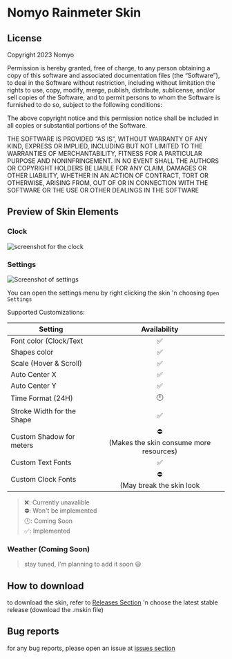 # Nomyo Rainmeter Skin

## License

Copyright 2023 Nomyo

Permission is hereby granted, free of charge, to any person obtaining a copy of this software and associated documentation files (the “Software”), to deal in the Software without restriction, including without limitation the rights to use, copy, modify, merge, publish, distribute, sublicense, and/or sell copies of the Software, and to permit persons to whom the Software is furnished to do so, subject to the following conditions:

The above copyright notice and this permission notice shall be included in all copies or substantial portions of the Software.

THE SOFTWARE IS PROVIDED “AS IS”, WITHOUT WARRANTY OF ANY KIND, EXPRESS OR IMPLIED, INCLUDING BUT NOT LIMITED TO THE WARRANTIES OF MERCHANTABILITY, FITNESS FOR A PARTICULAR PURPOSE AND NONINFRINGEMENT. IN NO EVENT SHALL THE AUTHORS OR COPYRIGHT HOLDERS BE LIABLE FOR ANY CLAIM, DAMAGES OR OTHER LIABILITY, WHETHER IN AN ACTION OF CONTRACT, TORT OR OTHERWISE, ARISING FROM, OUT OF OR IN CONNECTION WITH THE SOFTWARE OR THE USE OR OTHER DEALINGS IN THE SOFTWARE

## Preview of Skin Elements

### Clock

![screenshot for the clock](https://i.imgur.com/lnMTVnC.png)

### Settings

![Screenshot of settings](https://i.imgur.com/0ABcohQ.png)

You can open the settings menu by right clicking the skin 'n choosing `Open Settings`

Supported Customizations:

| Setting                    | Availability       |
| -------------------------- | :----------------: |
| Font color  (Clock/Text    | :white_check_mark: |
| Shapes color               | :white_check_mark: |
| Scale (Hover & Scroll)     | :white_check_mark: |
| Auto Center  X             | :white_check_mark: |
| Auto Center  Y             | :white_check_mark: |
| Time Format (24H)          | 🕛                |
| Stroke Width for the Shape | :white_check_mark: |
| Custom Shadow for meters   | ​:no_entry:<br>(Makes the skin consume more resources) |
| Custom Text Fonts          | :white_check_mark: |
| Custom Clock Fonts         | :no_entry:<br>(May break the skin look |

> :x:: Currently unavalible<br>⛔: Won't be implemented<br>:clock12:: Coming Soon<br>:white_check_mark:: Implemented

### Weather (Coming Soon)

> stay tuned, I'm planning to add it soon :smiley:

## How to download

to download the skin, refer to [Releases Section](https://github.com/just-matsuki/Nomyo/releases) 'n choose the latest stable release (download the .mskin file)

## Bug reports

for any bug reports, please open an issue at [issues section](https://github.com/itsmohamed205/Nomyo/issues)

